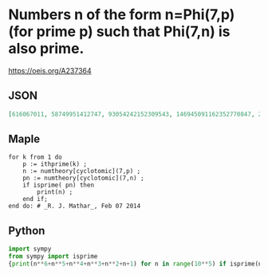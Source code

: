 # Numbers n of the form n\=Phi\(7,p\) \(for prime p\) such that Phi\(7,n\) is also prime\.
https://oeis.org/A237364
## JSON
```JSON
[616067011, 58749951412747, 93054242152309543, 146945091162352770847, 2224989620406870255043, 43184085337135904888293, 53224134341571172990843, 109539169818149034933067, 308295173856880401026941, 6197901576526752380316343, 14789135287218506962379317]
```
## Maple
```Maple
for k from 1 do
    p := ithprime(k) ;
    n := numtheory[cyclotomic](7,p) ;
    pn := numtheory[cyclotomic](7,n) ;
    if isprime( pn) then
        print(n) ;
    end if;
end do: # _R. J. Mathar_, Feb 07 2014
```
## Python
```Python
import sympy
from sympy import isprime
{print(n**6+n**5+n**4+n**3+n**2+n+1) for n in range(10**5) if isprime(n) and isprime((n**6+n**5+n**4+n**3+n**2+n+1)**6+(n**6+n**5+n**4+n**3+n**2+n+1)**5+(n**6+n**5+n**4+n**3+n**2+n+1)**4+(n**6+n**5+n**4+n**3+n**2+n+1)**3+(n**6+n**5+n**4+n**3+n**2+n+1)**2+(n**6+n**5+n**4+n**3+n**2+n+1)+1)}
```
